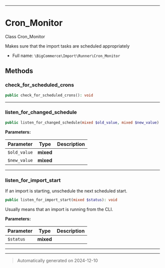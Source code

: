 ***

# Cron_Monitor

Class Cron_Monitor

Makes sure that the import tasks are scheduled appropriately

* Full name: `\BigCommerce\Import\Runner\Cron_Monitor`




## Methods


### check_for_scheduled_crons



```php
public check_for_scheduled_crons(): void
```












***

### listen_for_changed_schedule



```php
public listen_for_changed_schedule(mixed $old_value, mixed $new_value): void
```








**Parameters:**

| Parameter | Type | Description |
|-----------|------|-------------|
| `$old_value` | **mixed** |  |
| `$new_value` | **mixed** |  |





***

### listen_for_import_start

If an import is starting, unschedule the next scheduled start.

```php
public listen_for_import_start(mixed $status): void
```

Usually means that an import is running from the CLI.






**Parameters:**

| Parameter | Type | Description |
|-----------|------|-------------|
| `$status` | **mixed** |  |





***


***
> Automatically generated on 2024-12-10
